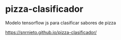 # pizza-clasificador
Modelo tensorflow js para clasificar sabores de pizza

https://snrnieto.github.io/pizza-clasificador/
